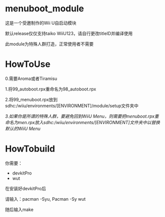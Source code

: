 # menuboot_module
这是一个受邀制作的Wii U自启动模块

默认release仅仅支持taiko WiiU123，请自行更改titleID并编译使用

此module为特殊人群打造，正常使用者不需要

# HowToUse
0.需要Aroma或者Tiramisu

1.将99_autoboot.rpx重命名为98_autoboot.rpx

2.将99_menuboot.rpx放到sdhc:/wiiu/environments/[ENVIRONMENT]/module/setup文件夹中

*3.如果你是所谓的特殊人群，要避免回到WiiU Menu，则需要把menuboot.rpx重命名为men.rpx放入sdhc:/wiiu/environments/[ENVIRONMENT]文件夹中以替换默认的WiiU Menu*
# HowTobuild
你需要：
- devkitPro
- wut

在安装好devkitPro后

请输入：pacman -Syu, Pacman -Sy wut

随后输入make
